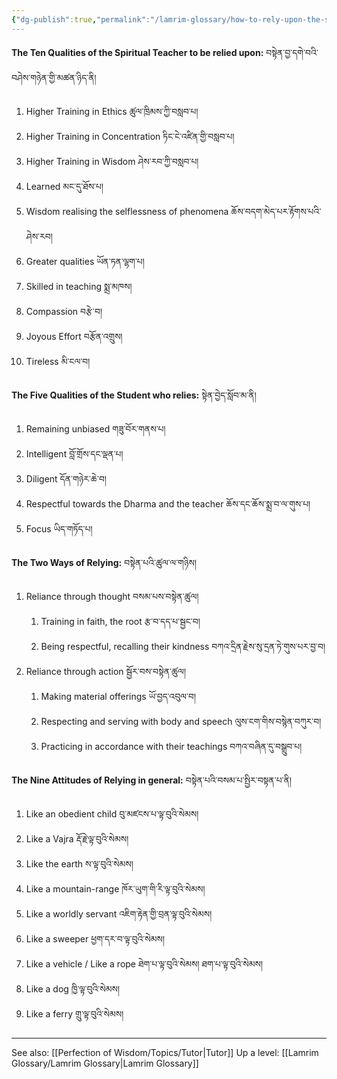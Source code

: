```yaml
---
{"dg-publish":true,"permalink":"/lamrim-glossary/how-to-rely-upon-the-spiritual-teacher/"}
---
```


**The Ten Qualities of the Spiritual Teacher to be relied upon:** བསྟེན་བྱ་དགེ་བའི་བཤེས་གཉེན་གྱི་མཚན་ཉིད་ནི།
1. Higher Training in Ethics ཚུལ་ཁྲིམས་ཀྱི་བསླབ་པ།
2. Higher Training in Concentration ཏིང་ངེ་འཛིན་གྱི་བསླབ་པ།
3. Higher Training in Wisdom ཤེས་རབ་ཀྱི་བསླབ་པ།
4. Learned མང་དུ་ཐོས་པ།
5. Wisdom realising the selflessness of phenomena ཆོས་བདག་མེད་པར་རྟོགས་པའི་ཤེས་རབ།
6. Greater qualities ཡོན་ཏན་ལྷག་པ།
7. Skilled in teaching སྨྲ་མཁས།
8. Compassion བརྩེ་བ།
9. Joyous Effort བརྩོན་འགྲུས།
10. Tireless མི་ངལ་བ།

**The Five Qualities of the Student who relies:** སྟེན་བྱེད་སློབ་མ་ནི།
1. Remaining unbiased གཟུ་བོར་གནས་པ།
2. Intelligent བློ་གྲོས་དང་ལྡན་པ།
3. Diligent དོན་གཉེར་ཆེ་བ།
4. Respectful towards the Dharma and the teacher ཆོས་དང་ཆོས་སྨྲ་བ་ལ་གུས་པ།
5. Focus ཡིད་གཏོད་པ།

**The Two Ways of Relying:** བསྟེན་པའི་ཚུལ་ལ་གཉིས།
1. Reliance through thought བསམ་པས་བསྟེན་ཚུལ།
	1. Training in faith, the root རྩ་བ་དད་པ་སྦྱང་བ།
	2. Being respectful, recalling their kindness བཀའ་དྲིན་རྗེས་སུ་དྲན་ཏེ་གུས་པར་བྱ་བ།
2. Reliance through action སྦྱོར་བས་བསྟེན་ཚུལ།
	1. Making material offerings ཡོ་བྱད་འབུལ་བ།
	2. Respecting and serving with body and speech ལུས་ངག་གིས་བསྙེན་བཀུར་བ།
	3. Practicing in accordance with their teachings བཀའ་བཞིན་དུ་བསྒྲུབ་པ།

**The Nine Attitudes of Relying in general:** བསྟེན་པའི་བསམ་པ་སྤྱིར་བསྟན་པ་ནི།
1. Like an obedient child བུ་མཛངས་པ་ལྟ་བུའི་སེམས།
2. Like a Vajra རྡོ་རྗེ་ལྟ་བུའི་སེམས།
3. Like the earth ས་ལྟ་བུའི་སེམས།
4. Like a mountain-range ཁོར་ཡུག་གི་རི་ལྟ་བུའི་སེམས།
5. Like a worldly servant འཇིག་རྟེན་གྱི་བྲན་ལྟ་བུའི་སེམས།
6. Like a sweeper ཕྱག་དར་བ་ལྟ་བུའི་སེམས།
7. Like a vehicle / Like a rope ཐེག་པ་ལྟ་བུའི་སེམས། ཐག་པ་ལྟ་བུའི་སེམས།
8. Like a dog ཁྱི་ལྟ་བུའི་སེམས།
9. Like a ferry གྲུ་ལྟ་བུའི་སེམས།

---
See also: [[Perfection of Wisdom/Topics/Tutor\|Tutor]]
Up a level: [[Lamrim Glossary/Lamrim Glossary\|Lamrim Glossary]]


